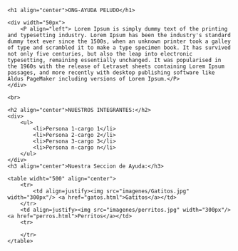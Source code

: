 <!DOCTYPE html>
<html lang="en">
<head>
    <meta charset="UTF-8">
    <meta http-equiv="X-UA-Compatible" content="IE=edge">
    <meta name="viewport" content="width=device-width, initial-scale=1.0">
    <title>Ayuda a un Peludo</title>
</head>
<body>
    
    <h1 align="center">ONG-AYUDA PELUDO</h1>

    <div width="50px">
        <P align="left"> Lorem Ipsum is simply dummy text of the printing and typesetting industry. Lorem Ipsum has been the industry's standard dummy text ever since the 1500s, when an unknown printer took a galley of type and scrambled it to make a type specimen book. It has survived not only five centuries, but also the leap into electronic typesetting, remaining essentially unchanged. It was popularised in the 1960s with the release of Letraset sheets containing Lorem Ipsum passages, and more recently with desktop publishing software like Aldus PageMaker including versions of Lorem Ipsum.</P>
    </div>

    <br>

    <h2 align="center">NUESTROS INTEGRANTES:</h2>
    <div>
        <ul>
            <li>Persona 1-cargo 1</li>
            <li>Persona 2-cargo 2</li>
            <li>Persona 3-cargo 3</li>
            <li>Persona n-cargo n</li>
        </ul>
    </div>
    <h3 align="center">Nuestra Seccion de Ayuda:</h3>

    <table widht="500" align="center">
        <tr>
            <td align=justify><img src="imagenes/Gatitos.jpg" width="300px"/> <a href="gatos.html">Gatitos</a></td>
        </tr>
        <td align=justify><img src="imagenes/perritos.jpg" width="300px"/> <a href="perros.html">Perritos</a></td>
        <tr>

        </tr>
    </table>

</body>
</html>
